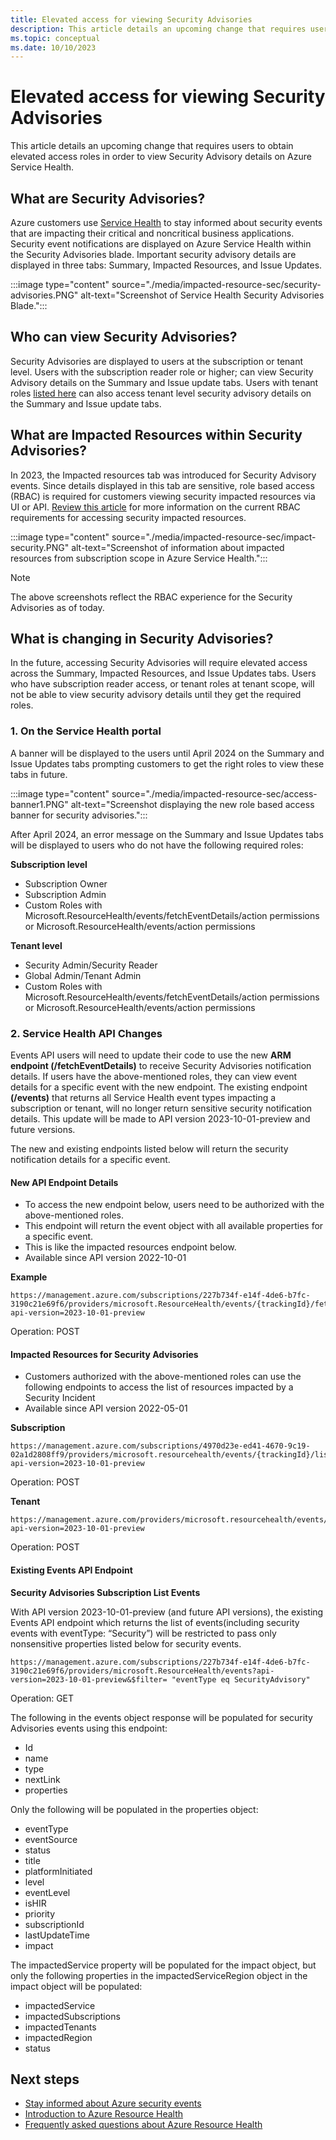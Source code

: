 ```yaml
---
title: Elevated access for viewing Security Advisories
description: This article details an upcoming change that requires users to obtain elevated access roles in order to view Security Advisory details
ms.topic: conceptual
ms.date: 10/10/2023
---
```

# Elevated access for viewing Security Advisories

This article details an upcoming change that requires users to obtain elevated access roles in order to view Security Advisory details on Azure Service Health.

## What are Security Advisories?

Azure customers use [Service Health](service-health-overview.md) to stay informed about security events that are impacting their critical and noncritical business applications. Security event notifications are displayed on Azure Service Health within the Security Advisories blade. Important security advisory details are displayed in three tabs: Summary, Impacted Resources, and Issue Updates.

:::image type="content" source="./media/impacted-resource-sec/security-advisories.PNG" alt-text="Screenshot of Service Health Security Advisories Blade.":::


## Who can view Security Advisories?
Security Advisories are displayed to users at the subscription or tenant level. Users with the subscription reader role or higher; can view Security Advisory details on the Summary and Issue update tabs. Users with tenant roles [listed here](admin-access-reference.md) can also access tenant level security advisory details on the Summary and Issue update tabs.

## What are Impacted Resources within Security Advisories?

In 2023, the Impacted resources tab was introduced for Security Advisory events. Since details displayed in this tab are sensitive, role based access (RBAC) is required for customers viewing security impacted resources via UI or API. [Review this article](impacted-resources-security.md) for more information on the current RBAC requirements for accessing security impacted resources.

:::image type="content" source="./media/impacted-resource-sec/impact-security.PNG" alt-text="Screenshot of information about impacted resources from subscription scope in Azure Service Health.":::

>[!Note]
> The above screenshots reflect the RBAC experience for the Security Advisories as of today.  

## What is changing in Security Advisories?

In the future, accessing Security Advisories will require elevated access across the Summary, Impacted Resources, and Issue Updates tabs. Users who have subscription reader access, or tenant roles at tenant scope, will not be able to view security advisory details until they get the required roles.

### 1. On the Service Health portal
A banner will be displayed to the users until April 2024 on the Summary and Issue Updates tabs prompting customers to get the right roles to view these tabs in future. 

:::image type="content" source="./media/impacted-resource-sec/access-banner1.PNG" alt-text="Screenshot displaying the new role based access banner for security advisories.":::

After April 2024, an error message on the Summary and Issue Updates tabs will be displayed to users who do not have the following required roles:

**Subscription level**
- Subscription Owner
- Subscription Admin
- Custom Roles with Microsoft.ResourceHealth/events/fetchEventDetails/action permissions or Microsoft.ResourceHealth/events/action permissions

**Tenant level**
- Security Admin/Security Reader
- Global Admin/Tenant Admin
- Custom Roles with Microsoft.ResourceHealth/events/fetchEventDetails/action permissions or Microsoft.ResourceHealth/events/action permissions

### 2. Service Health API Changes

Events API users will need to update their code to use the new **ARM endpoint (/fetchEventDetails)** to receive Security Advisories notification details. If users have the above-mentioned roles, they can view event details for a specific event with the new endpoint. The existing endpoint **(/events)** that returns all Service Health event types impacting a subscription or tenant, will no longer return sensitive security notification details. This update will be made to API version 2023-10-01-preview and future versions. 

The new and existing endpoints listed below will return the security notification details for a specific event.

#### New API Endpoint Details

- To access the new endpoint below, users need to be authorized with the above-mentioned roles. 
- This endpoint will return the event object with all available properties for a specific event. 
- This is like the impacted resources endpoint below.
- Available since API version 2022-10-01

**Example**

```HTTP
https://management.azure.com/subscriptions/227b734f-e14f-4de6-b7fc-3190c21e69f6/providers/microsoft.ResourceHealth/events/{trackingId}/fetchEventDetails?api-version=2023-10-01-preview 
```
Operation: POST

#### Impacted Resources for Security Advisories
- Customers authorized with the above-mentioned roles can use the following endpoints to access the list of resources impacted by a Security Incident
- Available since API version 2022-05-01
 
**Subscription**
```HTTP
https://management.azure.com/subscriptions/4970d23e-ed41-4670-9c19-02a1d2808ff9/providers/microsoft.resourcehealth/events/{trackingId}/listSecurityAdvisoryImpactedResources?api-version=2023-10-01-preview 
```
Operation: POST

**Tenant**
```HTTP
https://management.azure.com/providers/microsoft.resourcehealth/events/{trackingId}/listSecurityAdvisoryImpactedResources?api-version=2023-10-01-preview
```
Operation: POST


#### Existing Events API Endpoint

**Security Advisories Subscription List Events** 

With API version 2023-10-01-preview (and future API versions), the existing Events API endpoint which returns the list of events(including security events with eventType: “Security”) will be restricted to pass only nonsensitive properties listed below for security events. 

```HTTP
https://management.azure.com/subscriptions/227b734f-e14f-4de6-b7fc-3190c21e69f6/providers/microsoft.ResourceHealth/events?api-version=2023-10-01-preview&$filter= "eventType eq SecurityAdvisory"
```
Operation: GET

The following in the events object response will be populated for security Advisories events using this endpoint: 
- Id
- name
- type
- nextLink
- properties

Only the following will be populated in the properties object:
- eventType
- eventSource
- status
- title
- platformInitiated
- level
- eventLevel
- isHIR
- priority
- subscriptionId
- lastUpdateTime
- impact

The impactedService property will be populated for the impact object, but only the following properties in the impactedServiceRegion object in the impact object will be populated:
- impactedService
- impactedSubscriptions
- impactedTenants
- impactedRegion
- status





## Next steps
- [Stay informed about Azure security events](stay-informed-security.md)
- [Introduction to Azure Resource Health](resource-health-overview.md)
- [Frequently asked questions about Azure Resource Health](resource-health-faq.yml)
